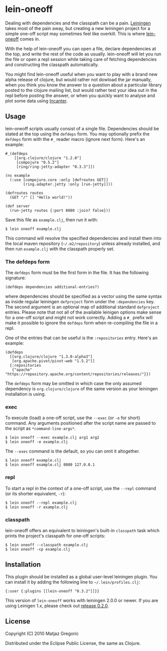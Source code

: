 # lein-oneoff

Dealing with dependencies and the classpath can be a
pain. [Leiningen](http://github.com/technomancy/leiningen) takes most
of the pain away, but creating a new leiningen project for a simple
one-off script may sometimes feel like overkill. This is where
[lein-oneoff](http://github.com/mtyaka/lein-oneoff) comes in.

With the help of lein-oneoff you can open a file, declare
dependencies at the top, and write the rest of the code as
usually. lein-oneoff will let you run the file or open a repl session
while taking care of fetching dependencies and constructing the
classpath automatically.

You might find lein-oneoff useful when you want to play with a brand
new alpha release of clojure, but would rather not dowload the jar
manually, when you think you know the answer to a question about a
particular library posted to the clojure mailing list, but would
rather test your idea out in the repl before posting the answer, or when
you quickly want to analyse and plot some data using
[Incanter](http://incanter.org/).

## Usage

lein-oneoff scripts usually consist of a single file. Dependencies
should be stated at the top using the `defdeps` form. You may
optionally prefix the `defdeps` form with the `#_` reader macro (ignore
next form). Here's an example:

    #_(defdeps
        [[org.clojure/clojure "1.2.0"]
         [compojure "0.5.2"]
         [ring/ring-jetty-adapter "0.3.3"]])

    (ns example
      (:use [compojure.core :only [defroutes GET]]
            [ring.adapter.jetty :only [run-jetty]]))

    (defroutes routes
      (GET "/" [] "Hello world!"))

    (def server
      (run-jetty routes {:port 8080 :join? false}))

Save this file as `example.clj`, then run it with:

    $ lein oneoff example.clj

This command will resolve the specified dependencies and install them
into the local maven repository (`~/.m2/repository`) unless already
installed, and then run `example.clj` with the classpath properly set.

### The defdeps form

The `defdeps` form must be the first form in the file. It has the following
signature:

    (defdeps dependencies additional-entries?)

where dependencies should be specified as a vector using the same
syntax as inside regular leiningen `defproject` form under the
`:dependencies` key. The second argument is an optional map of
additional standard `defproject` entries. Please note that not all of
the available leinigen options make sense for a one-off script and
might not work correctly. Adding a `#_` prefix will make it possible
to ignore the `defdeps` form when re-compiling the file in a repl.

One of the entries that can be useful is the `:repositories` entry. Here's
an example:

    (defdeps
      [[org.clojure/clojure "1.3.0-alpha3"]
       [org.apache.pivot/pivot-web "1.5.2"]]
      {:repositories
       {"apache" "https://repository.apache.org/content/repositories/releases/"}})

The `defdeps` form may be omitted in which case the only assumed
dependency is `org.clojure/clojure` of the same version as your leiningen
installation is using.

### exec

To execute (load) a one-off script, use the `--exec` (or `-e` for short)
command. Any arguments positioned after the script name are passed to
the script as `*command-line-args*`.

    $ lein oneoff --exec example.clj arg1 arg2
    $ lein oneoff -e example.clj

The `--exec` command is the default, so you can omit it altogether.

    $ lein oneoff example.clj
    $ lein oneoff example.clj 8080 127.0.0.1

### repl

To start a repl in the context of a one-off script, use the `--repl`
command (or its shorter equivalent, `-r`):

    $ lein oneoff --repl example.clj
    $ lein oneoff -r example.clj

### classpath

lein-oneoff offers an equivalent to leiningen's built-in `classpath`
task which prints the project's classpath for one-off scripts:

    $ lein oneoff --classpath example.clj
    $ lein oneoff -cp example.clj

## Installation

This plugin should be installed as a global user-level leiningen
plugin. You can install it by adding the following line to
`~/.lein/profiles.clj`:

    {:user {:plugins [[lein-oneoff "0.3.2"]]}}

This version of `lein-oneoff` works with leiningen 2.0.0 or newer.
If you are using Leinigen 1.x, please check out
[release 0.2.0](https://github.com/mtyaka/lein-oneoff/tree/v0.2.0).


## License

Copyright (C) 2010 Matjaz Gregoric

Distributed under the Eclipse Public License, the same as Clojure.
